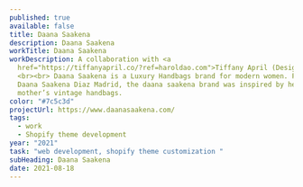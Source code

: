 ```yaml
---
published: true
available: false
title: Daana Saakena
description: Daana Saakena
workTitle: Daana Saakena
workDescription: A collaboration with <a
  href="https://tiffanyapril.co/?ref=haroldao.com">Tiffany April (Designer).</a>
  <br><br> Daana Saakena is a Luxury Handbags brand for modern women. Founded by
  Daana Saakena Diaz Madrid, the daana saakena brand was inspired by her
  mother’s vintage handbags.
color: "#7c5c3d"
projectUrl: https://www.daanasaakena.com/
tags:
  - work
  - Shopify theme development
year: "2021"
task: "web development, shopify theme customization "
subHeading: Daana Saakena
date: 2021-08-18
---
```

